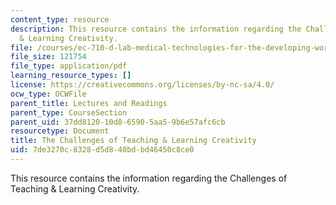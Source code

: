```yaml
---
content_type: resource
description: This resource contains the information regarding the Challenges of Teaching
  & Learning Creativity.
file: /courses/ec-710-d-lab-medical-technologies-for-the-developing-world-spring-2010/7de3270c8328d5d840bdbd46450c8ce0_MITEC_710S10_lesn_on_cret.pdf
file_size: 121754
file_type: application/pdf
learning_resource_types: []
license: https://creativecommons.org/licenses/by-nc-sa/4.0/
ocw_type: OCWFile
parent_title: Lectures and Readings
parent_type: CourseSection
parent_uid: 37dd8120-10d8-6590-5aa5-9b6e57afc6cb
resourcetype: Document
title: The Challenges of Teaching & Learning Creativity
uid: 7de3270c-8328-d5d8-40bd-bd46450c8ce0
---
```

This resource contains the information regarding the Challenges of Teaching & Learning Creativity.